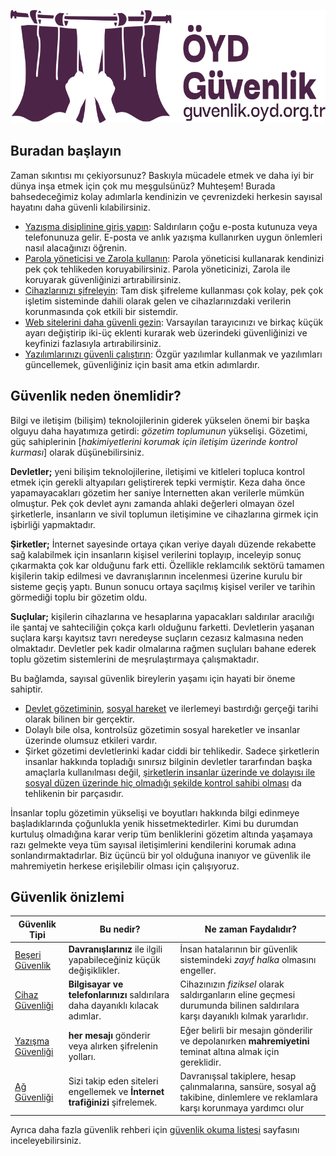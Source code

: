 ![ÖYD Güvenlik](guvenlik_logo.svg "ÖYD Güvenlik")

## Buradan başlayın

Zaman sıkıntısı mı çekiyorsunuz? Baskıyla mücadele etmek ve daha iyi bir dünya inşa etmek için çok mu meşgulsünüz? Muhteşem! Burada bahsedeceğimiz kolay adımlarla kendinizin ve çevrenizdeki herkesin sayısal hayatını daha güvenli kılabilirsiniz.

* [Yazışma disiplinine giriş yapın](./beseri_guvenlik/mesaj_disiplini.md): Saldırıların çoğu e-posta kutunuza veya telefonunuza gelir. E-posta ve anlık yazışma kullanırken uygun önlemleri nasıl alacağınızı öğrenin.
* [Parola yöneticisi ve Zarola kullanın](./beseri_guvenlik/parolalar.md): Parola yöneticisi kullanarak kendinizi pek çok tehlikeden koruyabilirsiniz. Parola yöneticinizi, Zarola ile koruyarak güvenliğinizi artırabilirsiniz.
* [Cihazlarınızı şifreleyin](./cihaz_guvenligi/cihaz_sifreleme.md): Tam disk şifreleme kullanması çok kolay, pek çok işletim sisteminde dahili olarak gelen ve cihazlarınızdaki verilerin korunmasında çok etkili bir sistemdir.
* [Web sitelerini daha güvenli gezin](./ag_guvenligi/guvenli_web_gezintisi.md): Varsayılan tarayıcınızı ve birkaç küçük ayarı değiştirip iki-üç eklenti kurarak web üzerindeki güvenliğinizi ve keyfinizi fazlasıyla artırabilirsiniz.
* [Yazılımlarınızı güvenli çalıştırın](./cihaz_guvenligi/yazilim_guvenligi.md): Özgür yazılımlar kullanmak ve yazılımları güncellemek, güvenliğiniz için basit ama etkin adımlardır.


## Güvenlik neden önemlidir?

Bilgi ve iletişim (bilişim) teknolojilerinin giderek yükselen önemi bir başka olguyu daha hayatımıza getirdi: *gözetim toplumunun* yükselişi. Gözetimi, güç sahiplerinin [_hakimiyetlerini korumak için iletişim üzerinde kontrol kurması_] olarak düşünebilirsiniz.

**Devletler;** yeni bilişim teknolojilerine, iletişimi ve kitleleri topluca kontrol etmek için gerekli altyapıları geliştirerek tepki vermiştir. Keza daha önce yapamayacakları gözetim her saniye İnternetten akan verilerle mümkün olmuştur. Pek çok devlet aynı zamanda ahlaki değerleri olmayan özel şirketlerle, insanların ve sivil toplumun iletişimine ve cihazlarına girmek için işbirliği yapmaktadır.

**Şirketler;** İnternet sayesinde ortaya çıkan veriye dayalı düzende rekabette sağ kalabilmek için insanların kişisel verilerini toplayıp, inceleyip sonuç çıkarmakta çok kar olduğunu fark etti. Özellikle reklamcılık sektörü tamamen kişilerin takip edilmesi ve davranışlarının incelenmesi üzerine kurulu bir sisteme geçiş yaptı. Bunun sonucu ortaya saçılmış kişisel veriler ve tarihin görmediği toplu bir gözetim oldu.

**Suçlular;** kişilerin cihazlarına ve hesaplarına yapacakları saldırılar aracılığı ile şantaj ve sahteciliğin çokça karlı olduğunu farketti. Devletlerin yaşanan suçlara karşı kayıtsız tavrı neredeyse suçların cezasız kalmasına neden olmaktadır. Devletler pek kadir olmalarına rağmen suçluları bahane ederek toplu gözetim sistemlerini de meşrulaştırmaya çalışmaktadır.

Bu bağlamda, sayısal güvenlik bireylerin yaşamı için hayati bir öneme sahiptir.

* [Devlet gözetiminin](https://en.wikipedia.org/wiki/Stasi), [sosyal hareket](https://en.wikipedia.org/wiki/COINTELPRO) ve ilerlemeyi bastırdığı gerçeği tarihi olarak bilinen bir gerçektir.
* Dolaylı bile olsa, kontrolsüz gözetimin sosyal hareketler ve insanlar üzerinde olumsuz etkileri vardır.
* Şirket gözetimi devletlerinki kadar ciddi bir tehlikedir. Sadece şirketlerin insanlar hakkında topladığı sınırsız bilginin devletler tararfından başka amaçlarla kullanılması değil, [şirketlerin insanlar üzerinde ve dolayısı ile sosyal düzen üzerinde hiç olmadığı şekilde kontrol sahibi olması](https://en.wikipedia.org/wiki/Facebook%E2%80%93Cambridge_Analytica_data_scandal) da tehlikenin bir parçasıdır.

İnsanlar toplu gözetimin yükselişi ve boyutları hakkında bilgi edinmeye başladıklarında çoğunlukla yenik hissetmektedirler. Kimi bu durumdan kurtuluş olmadığına karar verip tüm benliklerini gözetim altında yaşamaya razı gelmekte veya tüm sayısal iletişimlerini kendilerini korumak adına sonlandırmaktadırlar. Biz üçüncü bir yol olduğuna inanıyor ve güvenlik ile mahremiyetin herkese erişilebilir olması için çalışıyoruz.


## Güvenlik önizlemi

|Güvenlik Tipi|Bu nedir?|Ne zaman Faydalıdır?|
|--- |--- |--- |
|[Beşeri Güvenlik](./beseri_guvenlik)|**Davranışlarınız** ile ilgili yapabileceğiniz küçük değişiklikler.|İnsan hatalarının bir güvenlik sistemindeki *zayıf halka* olmasını engeller.|
|[Cihaz Güvenliği](./cihaz_guvenligi)|**Bilgisayar ve telefonlarınızı** saldırılara daha dayanıklı kılacak adımlar.|Cihazınızın *fiziksel* olarak saldırganların eline geçmesi durumunda bilinen saldırılara karşı dayanıklı kılmak yararlıdır.|
|[Yazışma Güvenliği](./yazisma_guvenligi)|**her mesajı** gönderir veya alırken şifrelenin yolları.|Eğer belirli bir mesajın gönderilir ve depolanırken **mahremiyetini** teminat altına almak için gereklidir.|
|[Ağ Güvenliği](./ag_guvenligi)|Sizi takip eden siteleri engellemek ve **İnternet trafiğinizi** şifrelemek.|Davranışsal takiplere, hesap çalınmalarına, sansüre, sosyal ağ takibine, dinlemlere ve reklamlara karşı korunmaya yardımcı olur|

Ayrıca daha fazla güvenlik rehberi için [güvenlik okuma listesi](./resources.md) sayfasını inceleyebilirsiniz.
